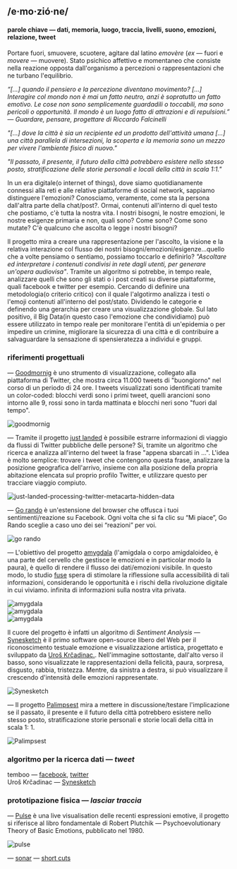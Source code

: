 ## /e·mo·zió·ne/
#### parole chiave — dati, memoria, luogo, traccia, livelli, suono, emozioni, relazione, tweet

Portare fuori, smuovere, scuotere, agitare dal latino _emovère_ (_ex_ — fuori e _movere_ — muovere). Stato psichico affettivo e momentaneo che consiste nella reazione opposta dall'organismo a percezioni o rappresentazioni che ne turbano l'equilibrio.

_“[…] quando il pensiero e la percezione diventano movimento? […] Interagire col mondo non è mai un fatto neutro, anzi è sopratutto un fatto emotivo. Le cose non sono semplicemente guardadili o toccabili, ma sono pericoli o opportunità. Il mondo è un luogo fatto di attrazioni e di repulsioni.” — Guardare, pensare, progettare di Riccardo Falcinelli_

_"[…] dove la città è sia un recipiente ed un prodotto dell'attività umana […] una città parallela di intersezioni, la scoperta e la memoria sono un mezzo per vivere l'ambiente fisico di nuovo."_

_"Il passato, il presente, il futuro della città potrebbero esistere nello stesso posto, stratificazione delle storie personali e locali della città in scala 1:1."_ 

In un era digitale(o internet of things), dove siamo quotidianamente connessi alla reti e alle relative piattaforme di social network, sappiamo distinguere l'emozioni? Conosciamo, veramente, come sta la persona dall'altra parte della chat/post?. Ormai, contenuti all'interno di quel testo che postiamo, c'è tutta la nostra vita. I nostri bisogni, le nostre emozioni, le nostre esigenze primaria e non, quali sono? Come sono? Come sono mutate? C'è qualcuno che ascolta o legge i nostri bisogni?

Il progetto mira a creare una rappresentazione per l'ascolto, la visione e la relativa interazione col flusso dei nostri bisogni/emozioni/esigenze...quello che a volte pensiamo o sentiamo, possiamo toccarlo e definirlo? _"Ascoltare ed interpretare i contenuti condivisi in rete dagli utenti, per generare un'opera audiovisa"_. Tramite un algoritmo si potrebbe, in tempo reale, analizzare quelli che sono gli stati o i post creati su diverse piattaforme, quali facebook e twitter per esempio. Cercando di definire una metodologia(o criterio critico) con il quale l'algotirmo analizza i testi o l'emoji contenuti all'interno del post/stato. Dividendo le categorie e definendo una gerarchia per creare una visualizzazione globale.
Sul lato positivo, il Big Data(in questo caso l'emozione che condividiamo) può essere utilizzato in tempo reale per monitorare l'entità di un'epidemia o per impedire un crimine, migliorare la sicurezza di una città e di contribuire a salvaguardare la sensazione di spensieratezza a individui e gruppi.
  
  
### riferimenti progettuali  
— [Goodmornig](http://blog.blprnt.com/blog/blprnt/goodmorning) è uno strumento di visualizzazione, collegato alla piattaforma di Twitter, che mostra circa 11.000 tweets di "buongiorno" nel corso di un periodo di 24 ore. I tweets visualizzati sono identificati tramite un color-coded: blocchi verdi sono i primi tweet, quelli arancioni sono intorno alle 9, rossi sono in tarda mattinata e blocchi neri sono "fuori dal tempo".

![goodmornig](http://i.imgur.com/QjvWEuJ.jpg)  

— Tramite il progetto [just landed](http://blog.blprnt.com/blog/blprnt/just-landed-processing-twitter-metacarta-hidden-data) è possibile estrarre informazioni di viaggio da flussi di Twitter pubbliche delle persone? Si, tramite un algoritmo che ricerca e analizza all'interno del tweet la frase "appena sbarcati in ...". L'idea è molto semplice: trovare i tweet che contengono questa frase, analizzare la posizione geografica dell'arrivo, insieme con alla posizione della propria abitazione elencata sul proprio profilo Twitter, e utilizzare questo per tracciare viaggio compiuto.

![just-landed-processing-twitter-metacarta-hidden-data](http://i.imgur.com/b4U7Pm7.png)  

— [Go rando](http://www.creativeapplications.net/news/go-rando-a-big-fu-to-facebook-sentiment-analysis/) è un'estensione del browser che offusca i tuoi sentimenti/reazione su Facebook. Ogni volta che si fa clic su “Mi piace”, Go Rando sceglie a caso uno dei sei “reazioni” per voi.  

![go rando](http://i.imgur.com/p06mgzh.jpg)

— L'obiettivo del progetto [amygdala](http://fuseworks.it/it/project/amygdala-it/) (l'amigdala o corpo amigdaloideo, è una parte del cervello che gestisce le emozioni e in particolar modo la paura), è quello di rendere il flusso dei dati/emozioni visibile. In questo modo, lo studio [fuse](http://fuseworks.it/) spera di stimolare la riflessione sulla accessibilità di tali informazioni, considerando le opportunità e i rischi della rivoluzione digitale in cui viviamo. infinita di informazioni sulla nostra vita privata.  

![amygdala](http://i.imgur.com/N2stVDD.jpg)  
![amygdala](http://i.imgur.com/0zdlkQf.jpg)  
![amygdala](http://i.imgur.com/jZ4nQUx.jpg)  
  
Il cuore del progetto è infatti un algoritmo di _Sentiment Analysis_ — [Synesketch](http://krcadinac.com/synesketch/#about) è il primo software open-source libero del Web per il riconoscimento testuale emozione e visualizzazione artistica, progettato e sviluppato da [Uroš Krčadinac.](http://krcadinac.com/). Nell'immagine sottostante, dall'alto verso il basso, sono visualizzate le rappresentazioni della felicità, paura, sorpresa, disgusto, rabbia, tristezza. Mentre, da sinistra a destra, si può visualizzare il crescendo d'intensità delle emozioni rappresentate.

![Synesketch](http://i.imgur.com/JOcP0Gk.jpg)  

— Il progetto [Palimpsest](http://www.creativeapplications.net/unity-3d/palimpsest-collective-memory-through-virtual-reality/) mira a mettere in discussione/testare l'implicazione se il passato, il presente e il futuro della città potrebbero esistere nello stesso posto, stratificazione storie personali e storie locali della città in scala 1: 1.

![Palimpsest](http://i.imgur.com/1T8L9AK.jpg)


### algoritmo per la ricerca dati — _tweet_
temboo — [facebook](https://temboo.com/library/Library/Facebook/), [twitter](https://temboo.com/library/Library/Twitter/)  
Uroš Krčadinac — [Synesketch](http://krcadinac.com/synesketch/#about)

### prototipazione fisica — _lasciar traccia_
— [Pulse](http://www.markuskison.de/kinetic.html) è una live visualisation delle recenti espressioni emotive, il progetto si riferisce al libro fondamentale di Robert Plutchik — Psychoevolutionary Theory of Basic Emotions, pubblicato nel 1980.  

![pulse](http://i.imgur.com/S5hmZ5L.jpg)

— [sonar](http://www.dwbowen.com/sonar-drawing-device)
— [short cuts](http://www.creativeapplications.net/events/short-cuts-at-centrepasquart/)
